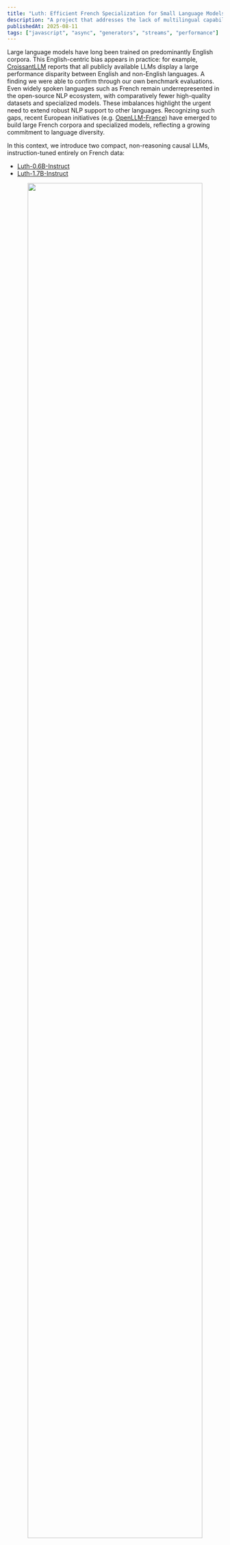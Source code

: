 ```yaml
---
title: "Luth: Efficient French Specialization for Small Language Models"
description: "A project that addresses the lack of multilingual capabilities in the NLP world."
publishedAt: 2025-08-11
tags: ["javascript", "async", "generators", "streams", "performance"]
---
```


Large language models have long been trained on predominantly English corpora. This English-centric bias appears in practice: for example, [CroissantLLM](https://huggingface.co/croissantllm) reports that all publicly available LLMs display a large performance disparity between English and non-English languages. A finding we were able to confirm through our own benchmark evaluations. Even widely spoken languages such as French remain underrepresented in the open-source NLP ecosystem, with comparatively fewer high-quality datasets and specialized models.
These imbalances highlight the urgent need to extend robust NLP support to other languages. Recognizing such gaps, recent European initiatives (e.g. [OpenLLM-France](https://huggingface.co/OpenLLM-France)) have emerged to build large French corpora and specialized models, reflecting a growing commitment to language diversity.

In this context, we introduce two compact, non-reasoning causal LLMs, instruction-tuned entirely on French data:
- [Luth-0.6B-Instruct](https://huggingface.co/kurakurai/Luth-0.6B-Instruct)
- [Luth-1.7B-Instruct](https://huggingface.co/kurakurai/Luth-1.7B-Instruct)

<p align="center">
 <img src="https://cdn-uploads.huggingface.co/production/uploads/66beff523ae330ae8b698ee9/jrBZD_72T7W2ut9kgxXlB.png" alt=""  style="width: 90%; height: auto;"><br>
</p>

We also present the [Scholar](https://huggingface.co/datasets/kurakurai/scholar) dataset. Scholar was created to address the lack of high-quality scientific resources in French, drawing from Baccalauréat and Classes Préparatoires (CPGE) exam questions with detailed solutions, and covering a broad range of subjects.
Both Scholar and additional curated French datasets from multiple public sources were combined to form the [Luth-SFT](https://huggingface.co/datasets/kurakurai/luth-sft) dataset, a diverse and high-quality corpus designed for post-training in French instruction following. By focusing fine-tuning entirely on French instructions and dialogues, we confirm that specializing in a lower-resource language does not necessarily compromise overall capability.

By combining targeted fine-tuning with model merging, we achieved, as far as we know, SoTa results for models of this size on several French benchmarks, while maintaining competitive performance and even improving results on some English benchmarks, due to positive cross-lingual transfer. We also provide all code and resources openly on [Github](https://github.com/kurakurai/Luth) to support reproducibility and further research.

# Motivation
Our work confirms that language specialization can be achieved without compromising cross-lingual capabilities. By fine-tuning a model and merging it back with its base version, we significantly improved performance in a target language while maintaining, and in some cases enhancing, English skills. This experiment confirms the potential of model merging for targeted post-training and cross-lingual retention.

We also aimed to provide a high-quality post-training dataset in French, addressing the current lack of open-source specialized resources in the language.

# Evaluation
In order to evaluate the models we have been using **LightEval**. In particular we added custom tasks for the French Benchmarks which are translated versions of some well known benches like Math-500, MMLU, IFEval or GPQA-Diamond.
We also added a patch to add reasoning and hybrid model evaluation support with **LightEval** which is not handled for now by the library.

# Data Mixture
We followed a well-established and effective strategy to build our datasets. Due to the lack of open French post-training datasets, we had to create our own. Our focus was on mathematics, general knowledge, and instruction following. To achieve this, we started from high-quality existing datasets such as **Tulu 3**, which include math and instruction-following tasks.  

Our approach was the following:  
1. **Translate** the prompts into French.  
2. **Generate** new answers for these prompts using a strong multilingual model (mostly Qwen3-32B in our case).  

We also extracted samples from publicly available multilingual datasets on the Hugging Face Hub, including *smoltalk2*, *aya_dataset*, *croissantLLM*, and *OpenHermes-fr*. We applied filtering to ensure data quality and keep it aligned with our target topics.

A notable subset of our data consists of scraped subjects from the French **Baccalauréat** and **Classes Préparatoires aux Grandes Écoles (CPGE)** exams, reformatted into conversational style. This dataset, named [Scholar](https://huggingface.co/datasets/kurakurai/scholar), focuses primarily on mathematics, physics, computer science, and general scientific knowledge.  

By combining all these curated samples, we built [Luth-SFT](https://huggingface.co/datasets/kurakurai/luth-sft), a high-quality French post-training dataset of approximately **338 million tokens**.

# Training
We trained the model using the [Axolotl](https://github.com/axolotl-ai-cloud/axolotl) framework with DeepSpeed for distributed training. The training consisted of full fine-tuning over 3 epochs on the Luth-SFT dataset. Full fine-tuning achieved better performance than LoRA and was not too costly for models of this size. We trained only on the assistant’s outputs using a learning rate of 2e-5, a cosine learning rate scheduler, and a batch size of 24 (with patching).

Below are the training losses for our two models:

<p align="center">
 <img src="https://cdn-uploads.huggingface.co/production/uploads/66beff523ae330ae8b698ee9/hdb87hUEMAQgW6s-RLXO-.png" alt=""  style="width: 80%; height: auto;"><br>
</p>

# Merging
We experimented with several model merging strategies with [MergeKit](https://github.com/arcee-ai/mergekit) to retain the model’s English capabilities. Primarily, we tested SLERP and linear merging with various merging coefficients. For Luth-0.6B-Instruct, SLERP with 70% of the fine-tuned checkpoint yielded the best results, while for Luth-1.7B-Instruct, SLERP with 50% performed best.

Surprisingly, model merging led to even better scores on certain French and English benchmarks compared to both the specialized fine-tuned checkpoint and the original Qwen3 base model. These results confirm that model merging is a powerful and effective approach for targeted post-training on a specific low resource language.

# Benchmarks Results
This method resulted in **Luth-0.6B-Instruct** and **Luth-1.7B-Instruct**, which rank among the best French models of their size for math, instruction following, and general knowledge. Both models also maintain strong English benchmark performance, even outperforming the base Qwen3 model in math and general knowledge. The evaluation was performed with a temperature of 0 and in non-thinking mode.

## **French Benchmark Scores**

| Benchmark         | Qwen3-0.6B       | Qwen2.5-0.5B-Instruct | Luth-0.6B-Instruct |
|-------------------|------------------|-----------------------|-----------------|
| ifeval-fr         | 44.45            | 22.18                 | <u>48.24</u>    |
| gpqa-diamond-fr   | 28.93            | 23.86                 | <u>33.50</u>    |
| mmlu-fr           | 27.16            | 35.04                 | <u>40.23</u>    |
| math-500-fr       | 29.20            | 10.00                 | <u>43.00</u>    |
| arc-chall-fr      | 31.31            | 28.23                 | <u>33.88</u>    |
| hellaswag-fr      | 25.11            | <u>51.45</u>          | 45.70           |


| Benchmark         | Qwen3-1.7B       | SmolLM2-1.7B-Instruct | Qwen2.5-1.5B-Instruct | Luth-1.7B-Instruct   |
|-------------------|------------------|-----------------------|-----------------------|----------------------|
| ifeval-fr         | 54.53            | 31.24                 | 32.90                 | <u>57.67</u>         |
| gpqa-diamond-fr   | 26.90            | 21.83                 | 28.93                 | <u>38.58</u>         |
| mmlu-fr           | 28.46            | 33.73                 | 46.25                 | <u>49.66</u>         |
| math-500-fr       | 60.80            | 11.20                 | 32.20                 | <u>64.00</u>         |
| arc-chall-fr      | 33.28            | 28.57                 | 32.68                 | <u>35.16</u>         |
| hellaswag-fr      | 24.86            | <u>49.58</u>          | 34.34                 | 31.93                |


## **English Benchmark Scores**

| Benchmark         | Qwen3-0.6B       | Qwen2.5-0.5B-Instruct | Luth-0.6B-Instruct   |
|-------------------|------------------|-----------------------|-----------------|
| ifeval-en         | <u>57.86</u>     | 29.21                 | 53.97           |
| gpqa-diamond-en   | <u>29.80</u>     | 26.77                 | 28.28           |
| mmlu-en           | 36.85            | 43.80                 | <u>48.10</u>    |
| math-500-en       | 45.00            | 31.80                 | <u>47.80</u>    |
| arc-chall-en      | 33.62            | 32.17                 | <u>35.92</u>    |
| hellaswag-en      | 42.91            | <u>49.56</u>          | 46.96           |

| Benchmark         | Qwen3-1.7B       | SmolLM2-1.7B-Instruct | Qwen2.5-1.5B-Instruct | Luth-1.7B-Instruct   |
|-------------------|------------------|-----------------------|-----------------------|----------------------|
| ifeval-en         | <u>68.39</u>     | 48.24                 | 39.93                 | 65.80                |
| gpqa-diamond-en   | <u>31.82</u>     | 24.75                 | 30.30                 | <u>31.82</u>         |
| mmlu-en           | 52.74            | 50.27                 | 59.81                 | <u>60.19</u>         |
| math-500-en       | 69.20            | 22.40                 | 56.00                 | <u>70.00</u>         |
| arc-chall-en      | 36.09            | 42.32                 | 41.04                 | <u>42.24</u>         |
| hellaswag-en      | 46.96            | <u>66.94</u>          | 64.48                 | 58.55                |

# Conclusion
Our work shows that we can achieve strong results for a lower-resource language like French without losing performance in English, by combining careful dataset curation with targeted instruction-tuning. By sharing our models and datasets openly, we aim to support further research in multilingual specialization beyond English.

This method can be applied to other underrepresented languages. Using targeted instruction datasets, domain-specific resources, and model merging could help reduce the performance gap for many languages worldwide.
